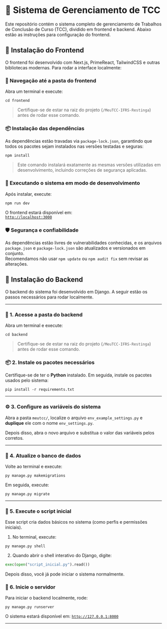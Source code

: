 # 📘 Sistema de Gerenciamento de TCC

Este repositório contém o sistema completo de gerenciamento de Trabalhos de Conclusão de Curso (TCC), dividido em frontend e backend. Abaixo estão as instruções para configuração do frontend.

## 🔧 Instalação do Frontend

O frontend foi desenvolvido com Next.js, PrimeReact, TailwindCSS e outras bibliotecas modernas. Para rodar a interface localmente:

### 📁 Navegação até a pasta do frontend

Abra um terminal e execute:

```
cd frontend
```

> Certifique-se de estar na raiz do projeto (`/MeuTCC-IFRS-Restinga`) antes de rodar esse comando.

### 📦 Instalação das dependências

As dependências estão travadas via `package-lock.json`, garantindo que todos os pacotes sejam instalados nas versões testadas e seguras:

```
npm install
```

> Este comando instalará exatamente as mesmas versões utilizadas em desenvolvimento, incluindo correções de segurança aplicadas.

### 🚀 Executando o sistema em modo de desenvolvimento

Após instalar, execute:

```
npm run dev
```

O frontend estará disponível em:  
[`http://localhost:3000`](http://localhost:3000)

### 🛡️ Segurança e confiabilidade

As dependências estão livres de vulnerabilidades conhecidas, e os arquivos `package.json` e `package-lock.json` são atualizados e versionados em conjunto.  
Recomendamos não usar `npm update` ou `npm audit fix` sem revisar as alterações.

## 🔧 Instalação do Backend

O backend do sistema foi desenvolvido em Django. A seguir estão os passos necessários para rodar localmente.

---

### 📁 1. Acesse a pasta do backend

Abra um terminal e execute:

```
cd backend
```

> Certifique-se de estar na raiz do projeto (`/MeuTCC-IFRS-Restinga`) antes de rodar esse comando.

### 📦 2. Instale os pacotes necessários

Certifique-se de ter o **Python** instalado. Em seguida, instale os pacotes usados pelo sistema:

```
pip install -r requirements.txt
```

---

### ⚙️ 3. Configure as variáveis do sistema

Abra a pasta `meutcc/`, localize o arquivo `env_example_settings.py` e **duplique** ele com o nome `env_settings.py`.

Depois disso, abra o novo arquivo e substitua o valor das variáveis pelos corretos.

---

### 🧬 4. Atualize o banco de dados

Volte ao terminal e execute:

```
py manage.py makemigrations
```

Em seguida, execute:

```
py manage.py migrate
```

---

### 🌱 5. Execute o script inicial

Esse script cria dados básicos no sistema (como perfis e permissões iniciais).

1. No terminal, execute:

```
py manage.py shell
```

2. Quando abrir o shell interativo do Django, digite:

```python
exec(open("script_inicial.py").read())
```

Depois disso, você já pode iniciar o sistema normalmente.

### 🚀 6. Inicie o servidor

Para iniciar o backend localmente, rode:

```
py manage.py runserver
```

O sistema estará disponível em: [`http://127.0.0.1:8000`](http://127.0.0.1:8000)

---
